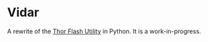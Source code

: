 # Vidar

A rewrite of the [Thor Flash Utility](https://github.com/Samsung-Loki/Thor) in Python.
It is a work-in-progress.
